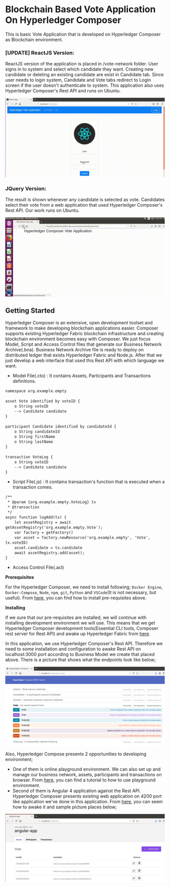 # Blockchain Based Vote Application On Hyperledger Composer
This is basic Vote Application that is developed on Hyperledger Composer as Blockchain environment. 

### [UPDATE] ReactJS Version:
ReactJS version of the application is placed in /vote-network folder. User signs in to system and select which candidate they want.
Creating new candidate or deleting an existing candidate are exist in Candidate tab. Since user needs to login system, Candidate and Vote tabs redirect to Login screen if the user doesn't authenticate to system. This application also uses Hyperledger Composer's Rest API and runs on Ubuntu.

![alt text](image/outputreact.gif)


### JQuery Version:
The result is shown whenever any candidate is selected as vote. Candidates select their vote from a web application that used Hyperledger Composer's Rest API. Our work runs on Ubuntu.

![alt text](image/outputonlinevideocuttercom.gif)

## Getting Started
Hyperledger Composer is an extensive, open development toolset and framework to make developing blockchain applications easier. Composer
supports existing Hyperledger Fabric blockchain infrastructure and creating blockchain environment becomes easy with Composer. We
just focus Model, Script and Access Control files that generate our Business Network Archive(.bna). Business Network Archive file is
ready to deploy on distributed ledger that exists Hyperledger Fabric and Node.js. After that we just develop a web interface that used
this Rest API with which language we want.
- Model File(.cto) : It contains Assets, Participants and Transactions definitions.
```
namespace org.example.empty

asset Vote identified by voteID {
    o String voteID
    --> Candidate candidate
}

participant Candidate identified by candidateId {
    o String candidateId
    o String firstName
    o String lastName
}

transaction VoteLog {
    o String voteID
    --> Candidate candidate
}
```
- Script File(.js) : It contains transaction's function that is executed when a transaction comes.
```
/**
 * @param {org.example.empty.VoteLog} tx
 * @transaction
 */
async function logAdd(tx) {
    let assetRegistry = await getAssetRegistry('org.example.empty.Vote');
  	var factory = getFactory()
    var asset = factory.newResource('org.example.empty', 'Vote', tx.voteID)
    asset.candidate = tx.candidate
    await assetRegistry.add(asset);
}
```
- Access Control File(.acl)

**Prerequisites**

For the Hyperledger Composer, we need to install following; `Docker Engine`, `Docker-Compose`, `Node`, `npm`, `git`, `Python` and
`VSCode`(It is not necessary, but useful). From [here](https://hyperledger.github.io/composer/v0.19/installing/installing-prereqs.html), you can
find how to install pre-requisites above.

**Installing**

If we sure that our pre-requisites are installed, we will continue with installing development environment we will use. This means that
we get Hyperledger Composer development tools(Essential CLI tools, Composer rest server for Rest API) and awake up Hyperledger Fabric 
from [here](https://hyperledger.github.io/composer/v0.19/installing/development-tools.html).

In this application, we use Hyperledger Composer's Rest API. Therefore we need to some installation and configuration to awake Rest API
on localhost:3000 port according to Business Model we create that placed above. There is a picture that shows what the endpoints
look like below;

![alt text](image/loclhost3000.PNG)

Also, Hyperledger Compose presents 2 opportunities to developing environment;
- One of them is online playground environment. We can also set up and manage our business network, assets, participants and
transactions on browser. From [here](https://hyperledger.github.io/composer/v0.19/tutorials/playground-tutorial.html), you can find a
tutorial to how to use playground environment.
- Second of them is Angular 4 application against the Rest API. Hyperledger Composer presents existing web application on 4200 port like
application we've done in this application. From [here](https://hyperledger.github.io/composer/v0.19/tutorials/developer-tutorial.html),
you can seem how to awake it and sample picture places below;

![alt text](image/loclhost4200.PNG)
